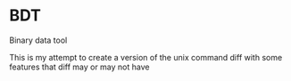 # BDT
Binary data tool

This is my attempt to create a version of the unix command diff
with some features that diff may or may not have
